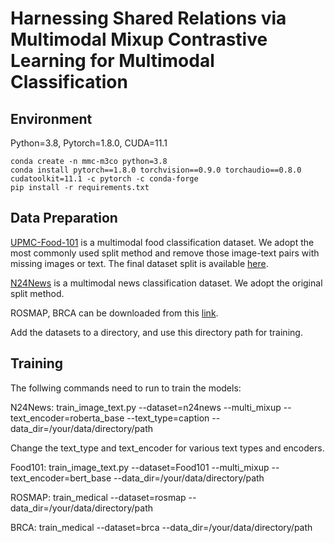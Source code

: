 # Harnessing Shared Relations via Multimodal Mixup Contrastive Learning for Multimodal Classification


## Environment
Python=3.8, Pytorch=1.8.0, CUDA=11.1
```
conda create -n mmc-m3co python=3.8
conda install pytorch==1.8.0 torchvision==0.9.0 torchaudio==0.8.0 cudatoolkit=11.1 -c pytorch -c conda-forge
pip install -r requirements.txt
```

## Data Preparation
[UPMC-Food-101](https://visiir.isir.upmc.fr/explore) is a multimodal food classification dataset. We adopt the most commonly used split method and remove those image-text pairs with missing images or text. The final dataset split is available [here](https://drive.google.com/drive/folders/11U1pjjQ5z6NaG9Gojo6QrSbIqEMYft7m?usp=share_link).

[N24News](https://github.com/billywzh717/n24news) is a multimodal news classification dataset. We adopt the original split method.

ROSMAP, BRCA can be downloaded from this [link](https://github.com/txWang/MOGONET/).

Add the datasets to a directory, and use this directory path for training.

## Training

The follwing commands need to run to train the models:

N24News:
train_image_text.py --dataset=n24news --multi_mixup --text_encoder=roberta_base --text_type=caption --data_dir=/your/data/directory/path

Change the text_type and text_encoder for various text types and encoders.

Food101:
train_image_text.py --dataset=Food101 --multi_mixup --text_encoder=bert_base --data_dir=/your/data/directory/path

ROSMAP:
train_medical --dataset=rosmap --data_dir=/your/data/directory/path

BRCA:
train_medical --dataset=brca --data_dir=/your/data/directory/path